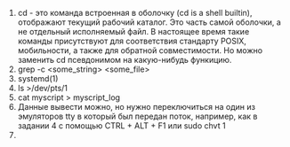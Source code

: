 1. cd - это команда встроенная в оболочку (cd is a shell builtin), отображают текущий рабочий каталог. Это часть самой оболочки, а не отдельный исполняемый файл. В настоящее время такие команды присутствуют для соответствия стандарту POSIX, мобильности, а также для обратной совместимости. Но можно заменить cd псевдонимом на какую-нибудь функицию.
2. grep -c <some_string> <some_file>  
3. systemd(1)  
4. ls >/dev/pts/1  
5. cat myscript > myscript_log  
6. Данные вывести можно, но нужно переключиться на один из эмуляторов tty в который был передан поток, например, как в задании 4 с помощью CTRL + ALT + F1 или sudo chvt 1  
7. 
